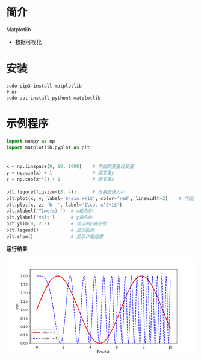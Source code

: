 # 简介

Matplotlib

- 数据可视化

# 安装

```shell
sudo pip3 install matplotlib
# or
sudo apt install python3-matplotlib
```

# 示例程序

```python
import numpy as np
import matplotlib.pyplot as plt


x = np.linspace(0, 10, 1000)    # 作图的变量自变量
y = np.sin(x) + 1               # 因变量y
z = np.cos(x**2) + 1            # 因变量z

plt.figure(figsize=(8, 4))      # 设置图像大小
plt.plot(x, y, label='$\sin x+1$', color='red', linewidth=2)    # 作图, 设置标签, 线条颜色, 线条大小
plt.plot(x, z, 'b--', label='$\cos x^2+1$')
plt.xlabel('Time(s) ')  # x轴名称
plt.ylabel('Volt')      # y轴名称
plt.ylim(0, 2.2)        # 显示的y轴范围
plt.legend()            # 显示图例
plt.show()              # 显示作图结果
```

**运行结果**

![](img/figure-01.png)
